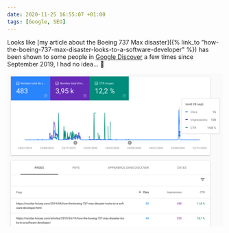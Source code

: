 ```yaml
---
date: 2020-11-25 16:55:07 +01:00
tags: [Google, SEO]
---
```


Looks like [my article about the Boeing 737 Max disaster]({% link_to "how-the-boeing-737-max-disaster-looks-to-a-software-developer" %}) has been shown to some people in [Google Discover](https://developers.google.com/search/docs/advanced/mobile/google-discover) a few times since September 2019, I had no idea… 🧐

![Google Search Console shows the Discover performance](google-discover-boeing-737-max.png)